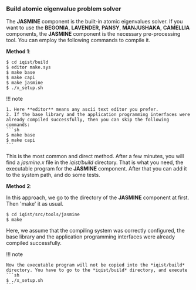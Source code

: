 ### Build atomic eigenvalue problem solver

The **JASMINE** component is the built-in atomic eigenvalues solver. If you want to use the **BEGONIA**, **LAVENDER**, **PANSY**, **MANJUSHAKA**, **CAMELLIA** components, the **JASMINE** component is the necessary pre-processing tool. You can employ the following commands to compile it.

**Method 1**:
```
$ cd iqist/build
$ editor make.sys
$ make base
$ make capi
$ make jasmine
$ ./x_setup.sh
```

!!! note

    1. Here **editor** means any ascii text editor you prefer.
    2. If the base library and the application programming interfaces were already compiled successfully, then you can skip the following commands:
    ```sh
    $ make base
    $ make capi
    ```

This is the most common and direct method. After a few minutes, you will find a *jasmine.x* file in the *iqist/build* directory. That is what you need, the executable program for the **JASMINE** component. After that you can add it to the system path, and do some tests.

**Method 2**:

In this approach, we go to the directory of the **JASMINE** component at first. Then 'make' it as usual.

```
$ cd iqist/src/tools/jasmine
$ make
```

Here, we assume that the compiling system was correctly configured, the base library and the application programming interfaces were already compiled successfully.

!!! note

    Now the executable program will not be copied into the *iqist/build* directory. You have to go to the *iqist/build* directory, and execute
    ```sh
    $ ./x_setup.sh
    ```